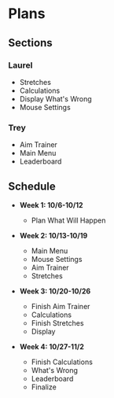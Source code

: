# Plans

## Sections

### Laurel

- Stretches
- Calculations
- Display What's Wrong
- Mouse Settings

### Trey

- Aim Trainer
- Main Menu
- Leaderboard

## Schedule

- **Week 1: 10/6-10/12**
	- Plan What Will Happen
	
- **Week 2: 10/13-10/19**
	- Main Menu
	- Mouse Settings
	- Aim Trainer
	- Stretches

- **Week 3: 10/20-10/26**
	- Finish Aim Trainer
	- Calculations
	- Finish Stretches
	- Display

- **Week 4: 10/27-11/2**
	- Finish Calculations
	- What's Wrong
	- Leaderboard
	- Finalize
	
	
